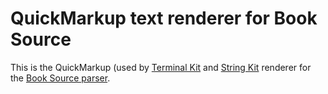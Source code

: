 
# QuickMarkup text renderer for Book Source

This is the QuickMarkup (used by [Terminal Kit](https://github.com/cronvel/terminal-kit)
and [String Kit]((https://github.com/cronvel/string-kit)) renderer
for the [Book Source parser](https://github.com/cronvel/book-source).

